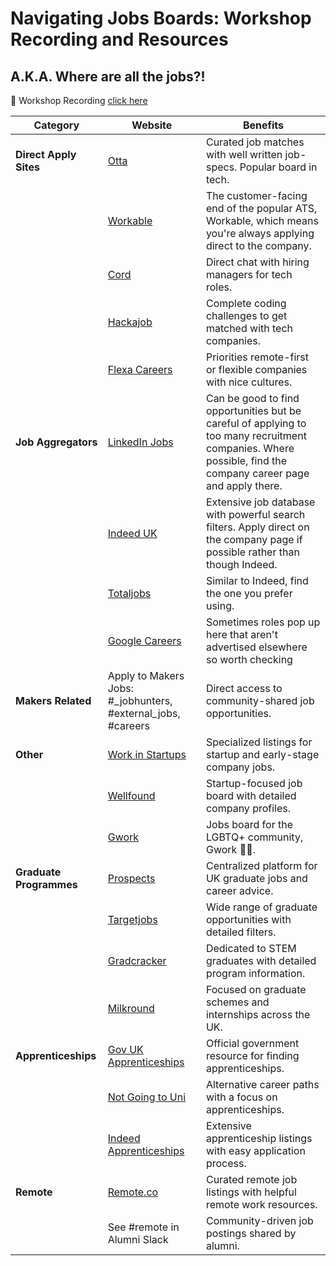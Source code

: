 # Navigating Jobs Boards: Workshop Recording and Resources
## A.K.A. Where are all the jobs?!

:vhs: Workshop Recording [click here](https://youtu.be/g-dcDmt_bOM)



| Category              | Website                                                       | Benefits |
|-----------------------|---------------------------------------------------------------|----------|
| **Direct Apply Sites**| [Otta](https://otta.com/)                                     | Curated job matches with well written job-specs. Popular board in tech. |
|                       | [Workable](https://jobs.workable.com/)                        | The customer-facing end of the popular ATS, Workable, which means you're always applying direct to the company. |
|                       | [Cord](https://cord.co/)                                    | Direct chat with hiring managers for tech roles. |
|                       | [Hackajob](https://hackajob.com/talent)                       | Complete coding challenges to get matched with tech companies. |
|                       | [Flexa Careers](https://flexa.careers/)                       | Priorities remote-first or flexible companies with nice cultures. |
| **Job Aggregators**   | [LinkedIn Jobs](https://www.linkedin.com/jobs/)               | Can be good to find opportunities but be careful of applying to too many recruitment companies. Where possible, find the company career page and apply there.|
|                       | [Indeed UK](https://uk.indeed.com/)                           | Extensive job database with powerful search filters. Apply direct on the company page if possible rather than though Indeed. |
|                       | [Totaljobs](https://www.totaljobs.com/)                       | Similar to Indeed, find the one you prefer using. |
|                       | [Google Careers](https://www.google.com/about/careers/applications/jobs/results) | Sometimes roles pop up here that aren't advertised elsewhere so worth checking|
| **Makers Related**    | Apply to Makers Jobs: #_jobhunters, #external_jobs, #careers  | Direct access to community-shared job opportunities. |
| **Other**             | [Work in Startups](https://workinstartups.com/)               | Specialized listings for startup and early-stage company jobs. |
|                       | [Wellfound](https://wellfound.com/)                           | Startup-focused job board with detailed company profiles. |
|                       | [Gwork](https://www.mygwork.com/en/jobs)                      | Jobs board for the LGBTQ+ community, Gwork :rainbow_flag:.|
| **Graduate Programmes**| [Prospects](https://www.prospects.ac.uk/graduate-jobs)       | Centralized platform for UK graduate jobs and career advice. |
|                       | [Targetjobs](https://targetjobs.co.uk/)                       | Wide range of graduate opportunities with detailed filters. |
|                       | [Gradcracker](https://www.gradcracker.com/)                   | Dedicated to STEM graduates with detailed program information. |
|                       | [Milkround](https://www.milkround.com/)                       | Focused on graduate schemes and internships across the UK. |
| **Apprenticeships**   | [Gov UK Apprenticeships](https://www.gov.uk/apply-apprenticeship) | Official government resource for finding apprenticeships. |
|                       | [Not Going to Uni](https://notgoingtouni.co.uk/)              | Alternative career paths with a focus on apprenticeships. |
|                       | [Indeed Apprenticeships](https://www.indeed.co.uk/Apprenticeships-jobs) | Extensive apprenticeship listings with easy application process. |
| **Remote**            | [Remote.co](https://remote.co/)                                | Curated remote job listings with helpful remote work resources. |
|                       | See #remote in Alumni Slack                                    | Community-driven job postings shared by alumni. |
